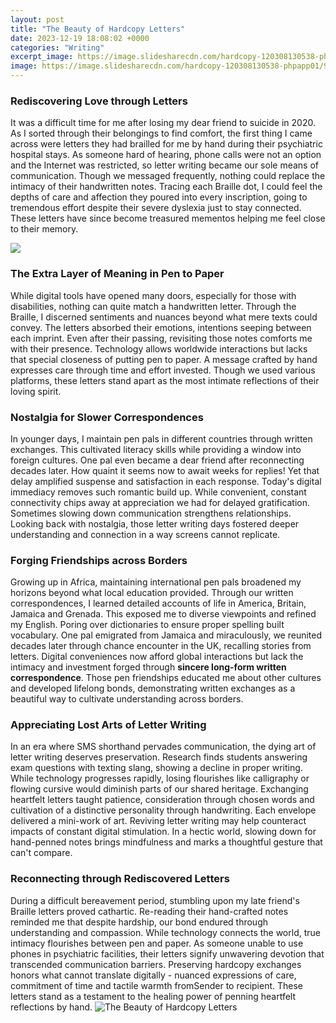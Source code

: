 ```yaml
---
layout: post
title: "The Beauty of Hardcopy Letters"
date: 2023-12-19 18:08:02 +0000
categories: "Writing"
excerpt_image: https://image.slidesharecdn.com/hardcopy-120308130538-phpapp01/95/hardcopy-of-basics-of-effective-writingbusiness-letterstypespurpose-and-layout-19-728.jpg?cb=1372850174
image: https://image.slidesharecdn.com/hardcopy-120308130538-phpapp01/95/hardcopy-of-basics-of-effective-writingbusiness-letterstypespurpose-and-layout-19-728.jpg?cb=1372850174
---
```


### Rediscovering Love through Letters  
It was a difficult time for me after losing my dear friend to suicide in 2020. As I sorted through their belongings to find comfort, the first thing I came across were letters they had brailled for me by hand during their psychiatric hospital stays. As someone hard of hearing, phone calls were not an option and the Internet was restricted, so letter writing became our sole means of communication. Though we messaged frequently, nothing could replace the intimacy of their handwritten notes. Tracing each Braille dot, I could feel the depths of care and affection they poured into every inscription, going to tremendous effort despite their severe dyslexia just to stay connected. These letters have since become treasured mementos helping me feel close to their memory.

![](https://image.slidesharecdn.com/hardcopy-120308130538-phpapp01/85/hardcopy-of-basics-of-effective-writingbusiness-letterstypespurpose-and-layout-21-638.jpg?cb=1667577745)
### The Extra Layer of Meaning in Pen to Paper
While digital tools have opened many doors, especially for those with disabilities, nothing can quite match a handwritten letter. Through the Braille, I discerned sentiments and nuances beyond what mere texts could convey. The letters absorbed their emotions, intentions seeping between each imprint. Even after their passing, revisiting those notes comforts me with their presence. Technology allows worldwide interactions but lacks that special closeness of putting pen to paper. A message crafted by hand expresses care through time and effort invested. Though we used various platforms, these letters stand apart as the most intimate reflections of their loving spirit.  
### Nostalgia for Slower Correspondences
In younger days, I maintain pen pals in different countries through written exchanges. This cultivated literacy skills while providing a window into foreign cultures. One pal even became a dear friend after reconnecting decades later. How quaint it seems now to await weeks for replies! Yet that delay amplified suspense and satisfaction in each response. Today's digital immediacy removes such romantic build up. While convenient, constant connectivity chips away at appreciation we had for delayed gratification. Sometimes slowing down communication strengthens relationships. Looking back with nostalgia, those letter writing days fostered deeper understanding and connection in a way screens cannot replicate.  
### Forging Friendships across Borders
Growing up in Africa, maintaining international pen pals broadened my horizons beyond what local education provided. Through our written correspondences, I learned detailed accounts of life in America, Britain, Jamaica and Grenada. This exposed me to diverse viewpoints and refined my English. Poring over dictionaries to ensure proper spelling built vocabulary. One pal emigrated from Jamaica and miraculously, we reunited decades later through chance encounter in the UK, recalling stories from letters. Digital conveniences now afford global interactions but lack the intimacy and investment forged through **sincere long-form written correspondence**. Those pen friendships educated me about other cultures and developed lifelong bonds, demonstrating written exchanges as a beautiful way to cultivate understanding across borders.
### Appreciating Lost Arts of Letter Writing     
In an era where SMS shorthand pervades communication, the dying art of letter writing deserves preservation. Research finds students answering exam questions with texting slang, showing a decline in proper writing. While technology progresses rapidly, losing flourishes like calligraphy or flowing cursive would diminish parts of our shared heritage. Exchanging heartfelt letters taught patience, consideration through chosen words and cultivation of a distinctive personality through handwriting. Each envelope delivered a mini-work of art. Reviving letter writing may help counteract impacts of constant digital stimulation. In a hectic world, slowing down for hand-penned notes brings mindfulness and marks a thoughtful gesture that can't compare.
### Reconnecting through Rediscovered Letters
During a difficult bereavement period, stumbling upon my late friend's Braille letters proved cathartic. Re-reading their hand-crafted notes reminded me that despite hardship, our bond endured through understanding and compassion. While technology connects the world, true intimacy flourishes between pen and paper. As someone unable to use phones in psychiatric facilities, their letters signify unwavering devotion that transcended communication barriers. Preserving hardcopy exchanges honors what cannot translate digitally - nuanced expressions of care, commitment of time and tactile warmth fromSender to recipient. These letters stand as a testament to the healing power of penning heartfelt reflections by hand.
![The Beauty of Hardcopy Letters](https://image.slidesharecdn.com/hardcopy-120308130538-phpapp01/95/hardcopy-of-basics-of-effective-writingbusiness-letterstypespurpose-and-layout-19-728.jpg?cb=1372850174)